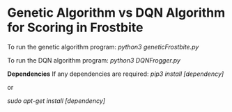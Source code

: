 # Genetic Algorithm vs DQN Algorithm for Scoring in Frostbite

To run the genetic algorithm program: 
*python3 geneticFrostbite.py*

To run the DQN algorithm program: 
*python3 DQNFrogger.py*


**Dependencies**
If any dependencies are required:
*pip3 install [dependency]*

or 

*sudo apt-get install [dependency]*
